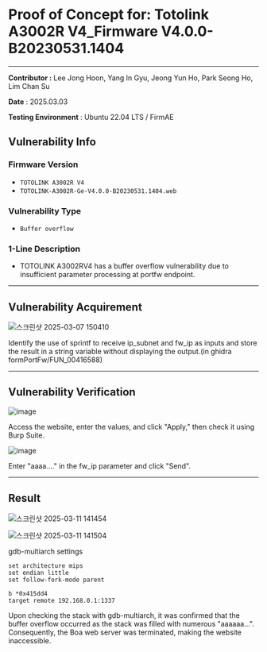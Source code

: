 # Proof of Concept for: **Totolink A3002R V4_Firmware V4.0.0-B20230531.1404**

---

**Contributor :** Lee Jong Hoon, Yang In Gyu, Jeong Yun Ho, Park Seong Ho, Lim Chan Su

**Date** : 2025.03.03

**Testing Environment** : Ubuntu 22.04 LTS / FirmAE

## Vulnerability Info

### Firmware Version

- `TOTOLINK A3002R V4`
- `TOTOLINK-A3002R-Ge-V4.0.0-B20230531.1404.web`

### Vulnerability Type
- `Buffer overflow`

### 1-Line Description
- TOTOLINK A3002RV4 has a buffer overflow vulnerability due to insufficient parameter processing at portfw endpoint.
---

## Vulnerability Acquirement
![스크린샷 2025-03-07 150410](https://github.com/user-attachments/assets/2e551d6c-b626-43dc-9696-7d1ae2a6a7c3)

Identify the use of sprintf to receive ip_subnet and fw_ip as inputs and store the result in a string variable without displaying the output.(in ghidra formPortFw/FUN_00416588)


---

## Vulnerability Verification

![image](https://github.com/user-attachments/assets/334518a0-a17a-4980-b74d-525d470858b3)

Access the website, enter the values, and click "Apply," then check it using Burp Suite.

![image](https://github.com/user-attachments/assets/e61aecce-1deb-4075-a860-697987d4616c)

Enter "aaaa...." in the fw_ip parameter and click "Send".

---

## Result

![스크린샷 2025-03-11 141454](https://github.com/user-attachments/assets/b08c0782-b919-424c-aca9-359e205ae0c3)

![스크린샷 2025-03-11 141504](https://github.com/user-attachments/assets/61f0d377-c40f-414f-8ff9-e9262295176f)

gdb-multiarch settings
```
set architecture mips
set endian little
set follow-fork-mode parent

b *0x415dd4
target remote 192.168.0.1:1337
```

Upon checking the stack with gdb-multiarch, it was confirmed that the buffer overflow occurred as the stack was filled with numerous "aaaaaa...". Consequently, the Boa web server was terminated, making the website inaccessible.
